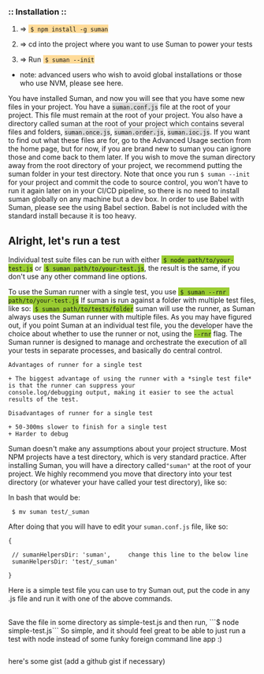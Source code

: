 
### :: Installation ::

1. => <span style="background-color:#ffdb99">&nbsp;```$ npm install -g suman```</span>

2. => cd into the project where you want to use Suman to power your tests

3. => Run <span style="background-color:#ffdb99">&nbsp;```$ suman --init```</span>

* note: advanced users who wish to avoid global installations or those who use NVM, please see here.

You have installed Suman, and now you will see that you have some new files in your project. 
You have a <span style="background-color:#DCDCDC">```suman.conf.js```</span> file at the root of your project. This file must remain at the root of your project.
You also have a directory called suman at the root of your project which contains several files and folders, <span style="background-color:#DCDCDC">```suman.once.js```</span>, <span style="background-color:#DCDCDC">```suman.order.js```</span>,
<span style="background-color:#DCDCDC">```suman.ioc.js```</span>. If you want to find out what these files are for, go to the Advanced Usage section from the home page, 
but for now, if you are brand new to suman you can ignore those and come back to them later. If you wish to move the suman directory away from the root directory of your project, we recommend putting
the suman folder in your test directory. Note that once you run ```$ suman --init``` for your project and commit the code to source control,
you won't have to run it again later on in your CI/CD pipeline, so there is no need to install suman globally on any machine but a dev box. In order to use Babel with Suman, please
see the using Babel section. Babel is not included with the standard install because it is too heavy.

## Alright, let's run a test

Individual test suite files can be run with either <span style="background-color:#9ACD32">&nbsp;```$ node path/to/your-test.js```</span> 
or <span style="background-color:#9ACD32">&nbsp;```$ suman path/to/your-test.js```</span>,
the result is the same, if you don't use any other command line options.

To use the Suman runner with a single test, you use <span style="background-color:#9ACD32">&nbsp;```$ suman --rnr path/to/your-test.js```</span>  If suman is run against a folder with multiple test files, like so: <span style="background-color:#9ACD32">&nbsp;```$ suman path/to/tests/folder```</span>
suman will use the runner, as Suman always uses the Suman runner with multiple files. As you may have figured out, 
if you point Suman at an individual test file, you the developer have the choice about whether to use the runner or not, using the <span style="background-color:#9ACD32">```--rnr```</span> flag.
The Suman runner is designed to manage and orchestrate the execution of all your tests in separate processes, and basically do central control.

    
    
    Advantages of runner for a single test

    + The biggest advantage of using the runner with a *single test file* is that the runner can suppress your
    console.log/debugging output, making it easier to see the actual results of the test.

    Disadvantages of runner for a single test
    
    + 50-300ms slower to finish for a single test
    + Harder to debug
    

Suman doesn't make any assumptions about your project structure. Most NPM projects have a test directory, which is very standard practice.
After installing Suman, you will have a directory called```"suman"``` at the root of your project. We highly recommend you move that directory into your
test directory (or whatever your have called your test directory), like so: 

In bash that would be:

``` $ mv suman test/_suman``` 

After doing that you will have to edit your ```suman.conf.js``` file, like so:
 
```    
{

 // sumanHelpersDir: 'suman',     change this line to the below line
 sumanHelpersDir: 'test/_suman'
  
}   

```

Here is a simple test file you can use to try Suman out, put the code in any .js file and run it with one of the above commands.

<br>
Save the file in some directory as simple-test.js and then run, ```$ node simple-test.js```
So simple, and it should feel great to be able to just run a test with node instead of some funky foreign command line app :)
<br>

```js

```


here's some gist (add a github gist if necessary)

<script src="https://gist.github.com/ORESoftware/0c772aedd3630bb54f27.js"></script>